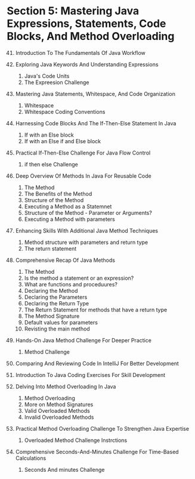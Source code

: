# Section 5: Mastering Java Expressions, Statements, Code Blocks, And Method Overloading

41. Introduction To The Fundamentals Of Java Workflow

42. Exploring Java Keywords And Understanding Expressions
    1. Java's Code Units
    2. The Expreesion Challenge

43. Mastering Java Statements, Whitespace, And Code Organization
    1. Whitespace
    2. Whitespace Coding Conventions

44. Harnessing Code Blocks And The If-Then-Else Statement In Java
    1. If with an Else block
    2. If with an Else if and Else block

45. Practical If-Then-Else Challenge For Java Flow Control
    1. if then else Challenge

46. Deep Overview Of Methods In Java For Reusable Code
    1. The Method
    2. The Benefits of the Method
    3. Structure of the Method
    4. Executing a Method as a Statemnet
    5. Structure of the Method - Parameter or Arguments?
    6. Executing a Method with parameters

47. Enhancing Skills With Additional Java Method Techniques
    1. Method structure with parameters and return type
    2. The return statement

48. Comprehensive Recap Of Java Methods
    1. The Method
    2. Is the method a statement or an expression?
    3. What are functions and proceduures?
    4. Declaring the Method
    5. Declaring the Parameters
    6. Declaring the Return Type
    7. The Return Statement for methods that have a return type
    8. The Method Signature
    9. Default values for parameters
    10. Revisting the main method

49. Hands-On Java Method Challenge For Deeper Practice
    1. Method Challenge

50. Comparing And Reviewing Code In IntelliJ For Better Development

51. Introduction To Java Coding Exercises For Skill Development

52. Delving Into Method Overloading In Java
    1. Method Overloading
    2. More on Method Signatures
    3. Valid Overloaded Methods
    4. Invalid Overloaded Methods

53. Practical Method Overloading Challenge To Strengthen Java Expertise
    1. Overloaded Method Challenge Instrctions

54. Comprehensive Seconds-And-Minutes Challenge For Time-Based Calculations
    1. Seconds And minutes Challenge